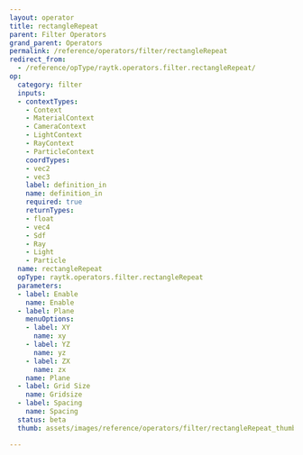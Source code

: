 ```yaml
---
layout: operator
title: rectangleRepeat
parent: Filter Operators
grand_parent: Operators
permalink: /reference/operators/filter/rectangleRepeat
redirect_from:
  - /reference/opType/raytk.operators.filter.rectangleRepeat/
op:
  category: filter
  inputs:
  - contextTypes:
    - Context
    - MaterialContext
    - CameraContext
    - LightContext
    - RayContext
    - ParticleContext
    coordTypes:
    - vec2
    - vec3
    label: definition_in
    name: definition_in
    required: true
    returnTypes:
    - float
    - vec4
    - Sdf
    - Ray
    - Light
    - Particle
  name: rectangleRepeat
  opType: raytk.operators.filter.rectangleRepeat
  parameters:
  - label: Enable
    name: Enable
  - label: Plane
    menuOptions:
    - label: XY
      name: xy
    - label: YZ
      name: yz
    - label: ZX
      name: zx
    name: Plane
  - label: Grid Size
    name: Gridsize
  - label: Spacing
    name: Spacing
  status: beta
  thumb: assets/images/reference/operators/filter/rectangleRepeat_thumb.png

---
```

